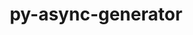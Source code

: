---
title: "py-async-generator"
layout: cache
categories: [package, develop-2023-11-05]
meta: {"versions": ["1.10"], "compilers": ["gcc@=11.4.0", "gcc@=9.4.0", "oneapi@=2023.2.0"], "oss": ["ubuntu20.04"], "platforms": ["linux"], "targets": ["neoverse_v1", "ppc64le", "x86_64_v3"], "stacks": ["e4s", "e4s-neoverse_v1", "e4s-oneapi", "e4s-power", "root"], "num_specs": 4, "num_specs_by_stack": {"e4s-neoverse_v1": 1, "root": 4, "e4s-power": 1, "e4s": 1, "e4s-oneapi": 1}}
spec_details: [{"hash": "bezn74lmaxzjwyorbr3znqdfh5vvgg6j", "compiler": "gcc@=11.4.0", "versions": ["1.10"], "os": "ubuntu20.04", "platform": "linux", "target": "neoverse_v1", "variants": ["build_system=python_pip"], "stacks": ["e4s-neoverse_v1", "root"], "size": "-", "tarball": "https://binaries.spack.io/releases/develop-2023-11-05/build_cache/linux-ubuntu20.04-neoverse_v1/gcc-11.4.0/py-async-generator-1.10/linux-ubuntu20.04-neoverse_v1-gcc-11.4.0-py-async-generator-1.10-bezn74lmaxzjwyorbr3znqdfh5vvgg6j.spack"}, {"hash": "mnjkqtt3pntiwcaa2jpw37olfdmu7h2n", "compiler": "gcc@=9.4.0", "versions": ["1.10"], "os": "ubuntu20.04", "platform": "linux", "target": "ppc64le", "variants": ["build_system=python_pip"], "stacks": ["root", "e4s-power"], "size": "-", "tarball": "https://binaries.spack.io/releases/develop-2023-11-05/build_cache/linux-ubuntu20.04-ppc64le/gcc-9.4.0/py-async-generator-1.10/linux-ubuntu20.04-ppc64le-gcc-9.4.0-py-async-generator-1.10-mnjkqtt3pntiwcaa2jpw37olfdmu7h2n.spack"}, {"hash": "ng4zjn6mjblkyimwfm5qzgjwbb47tmd2", "compiler": "gcc@=11.4.0", "versions": ["1.10"], "os": "ubuntu20.04", "platform": "linux", "target": "x86_64_v3", "variants": ["build_system=python_pip"], "stacks": ["root", "e4s"], "size": "-", "tarball": "https://binaries.spack.io/releases/develop-2023-11-05/build_cache/linux-ubuntu20.04-x86_64_v3/gcc-11.4.0/py-async-generator-1.10/linux-ubuntu20.04-x86_64_v3-gcc-11.4.0-py-async-generator-1.10-ng4zjn6mjblkyimwfm5qzgjwbb47tmd2.spack"}, {"hash": "wgrgjiukkjzz3zliwqetyr5ndapyd3by", "compiler": "oneapi@=2023.2.0", "versions": ["1.10"], "os": "ubuntu20.04", "platform": "linux", "target": "x86_64_v3", "variants": ["build_system=python_pip"], "stacks": ["e4s-oneapi", "root"], "size": "-", "tarball": "https://binaries.spack.io/releases/develop-2023-11-05/build_cache/linux-ubuntu20.04-x86_64_v3/oneapi-2023.2.0/py-async-generator-1.10/linux-ubuntu20.04-x86_64_v3-oneapi-2023.2.0-py-async-generator-1.10-wgrgjiukkjzz3zliwqetyr5ndapyd3by.spack"}]
---
